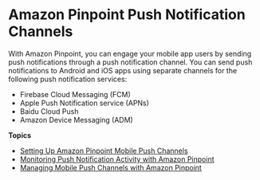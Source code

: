 # Amazon Pinpoint Push Notification Channels<a name="channels-mobile"></a>

With Amazon Pinpoint, you can engage your mobile app users by sending push notifications through a push notification channel\. You can send push notifications to Android and iOS apps using separate channels for the following push notification services:
+ Firebase Cloud Messaging \(FCM\)
+ Apple Push Notification service \(APNs\)
+ Baidu Cloud Push
+ Amazon Device Messaging \(ADM\)

**Topics**
+ [Setting Up Amazon Pinpoint Mobile Push Channels](channels-mobile-setup.md)
+ [Monitoring Push Notification Activity with Amazon Pinpoint](channels-mobile-monitor.md)
+ [Managing Mobile Push Channels with Amazon Pinpoint](channels-mobile-manage.md)